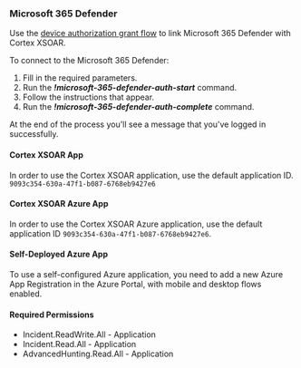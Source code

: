 
### Microsoft 365 Defender

Use the [device authorization grant flow](https://docs.microsoft.com/en-us/azure/active-directory/develop/v2-oauth2-device-code)
to link Microsoft 365 Defender with Cortex XSOAR.

To connect to the Microsoft 365 Defender:
1. Fill in the required parameters.
2. Run the ***!microsoft-365-defender-auth-start*** command. 
3. Follow the instructions that appear.
4. Run the ***!microsoft-365-defender-auth-complete*** command.

At the end of the process you'll see a message that you've logged in successfully.

#### Cortex XSOAR App

In order to use the Cortex XSOAR application, use the default application ID.
```9093c354-630a-47f1-b087-6768eb9427e6```


#### Cortex XSOAR Azure App

In order to use the Cortex XSOAR Azure application, use the default application ID 
```9093c354-630a-47f1-b087-6768eb9427e6```.

#### Self-Deployed Azure App

To use a self-configured Azure application, you need to add a new Azure App Registration in the Azure Portal, with mobile and desktop flows enabled.

#### Required Permissions
* Incident.ReadWrite.All - Application
* Incident.Read.All	- Application
* AdvancedHunting.Read.All - Application